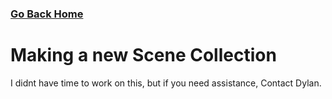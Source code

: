 ### [Go Back Home](/README.md)
# Making a new Scene Collection
I didnt have time to work on this, but if you need assistance, Contact Dylan.